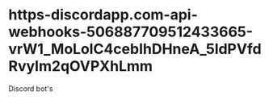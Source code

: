 # https-discordapp.com-api-webhooks-506887709512433665-vrW1_MoLolC4cebIhDHneA_5ldPVfdRvyIm2qOVPXhLmm
Discord bot's
